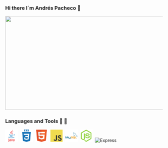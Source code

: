 ### Hi there I´m Andrés Pacheco 👋
<div align="center">
  <img src="https://pbs.twimg.com/media/CmJuyEhWYAAE5fA?format=jpg&name=small" width="700" height="300"/>
</div>



###  Languages and Tools :ninja: :call_me_hand:
<div>
  <img src="https://github.com/devicons/devicon/blob/master/icons/java/java-original-wordmark.svg" title="Java" alt="Java" width="40" height="40"/>&nbsp;
  <img src="https://github.com/devicons/devicon/blob/master/icons/css3/css3-plain-wordmark.svg"  title="CSS3" alt="CSS" width="40" height="40"/>&nbsp;
  <img src="https://github.com/devicons/devicon/blob/master/icons/html5/html5-original.svg" title="HTML5" alt="HTML" width="40" height="40"/>&nbsp;
  <img src="https://github.com/devicons/devicon/blob/master/icons/javascript/javascript-original.svg" title="JavaScript" alt="JavaScript" width="40" height="40"/>&nbsp;
  <img src="https://github.com/devicons/devicon/blob/master/icons/mysql/mysql-original-wordmark.svg" title="MySQL"  alt="MySQL" width="40" height="40"/>&nbsp;
  <img src="https://github.com/devicons/devicon/blob/master/icons/nodejs/nodejs-original.svg" title="Nodejs"  alt="Nodejs" width="40" height="40"/>&nbsp;
  <img src="https://th.bing.com/th/id/R.84d26c56280252da1510a5c4adffae1e?rik=hb3WDrAWrlZ%2bIw&pid=ImgRaw&r=0&sres=1&sresct=1" title="Express"  alt="Express" width="40" height="40" color="white"/>&nbsp;
</div>
